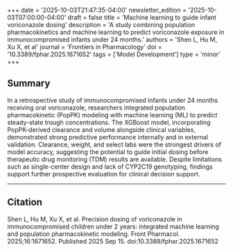 +++
date = '2025-10-03T21:47:35-04:00'
newsletter_edition = '2025-10-03T07:00:00-04:00'
draft = false
title = 'Machine learning to guide infant voriconazole dosing'
description = 'A study combining population pharmacokinetics and machine learning to predict voriconazole exposure in immunocompromised infants under 24 months.'
authors = 'Shen L, Hu M, Xu X, et al'
journal = 'Frontiers in Pharmacology'
doi = '10.3389/fphar.2025.1671652'
tags = ['Model Development']
type = 'minor'
+++

## Summary  
In a retrospective study of immunocompromised infants under 24 months receiving oral voriconazole, researchers integrated population pharmacokinetic (PopPK) modeling with machine learning (ML) to predict steady-state trough concentrations. The XGBoost model, incorporating PopPK-derived clearance and volume alongside clinical variables, demonstrated strong predictive performance internally and in external validation. Clearance, weight, and select labs were the strongest drivers of model accuracy, suggesting the potential to guide initial dosing before therapeutic drug monitoring (TDM) results are available. Despite limitations such as single-center design and lack of CYP2C19 genotyping, findings support further prospective evaluation for clinical decision support.

---

## Citation  
Shen L, Hu M, Xu X, et al. Precision dosing of voriconazole in immunocompromised children under 2 years: integrated machine learning and population pharmacokinetic modeling. Front Pharmacol. 2025;16:1671652. Published 2025 Sep 15. doi:10.3389/fphar.2025.1671652
